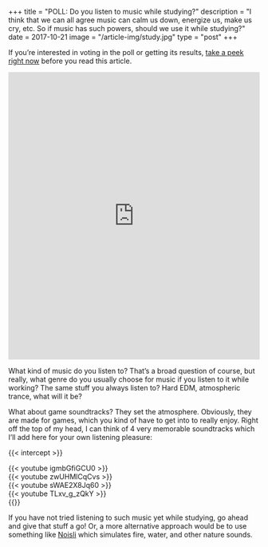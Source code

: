 +++
title = "POLL: Do you listen to music while studying?"
description = "I think that we can all agree music can calm us down, energize us, make us cry, etc. So if music has such powers, should we use it while studying?"
date = 2017-10-21
image = "/article-img/study.jpg"
type = "post"
+++

If you’re interested in voting in the poll or getting its results, [take a peek right now](http://www.strawpoll.me/14197989) before you read this article.

<iframe src="http://www.strawpoll.me/embed_1/14197989" crossorign=anonymous class="straw-poll center" style="width:100%;height:36rem;border:0;">. . . . .</iframe>

What kind of music do you listen to? That’s a broad question of course, but really, what genre do you usually choose for music if you listen to it while working? The same stuff you always listen to? Hard EDM, atmospheric trance, what will it be?

What about game soundtracks? They set the atmosphere. Obviously, they are made for games, which you kind of have to get into to really enjoy. Right off the top of my head, I can think of 4 very memorable soundtracks which I’ll add here for your own listening pleasure:

{{< intercept >}}
  <div class="row">
    <div class="col">
      {{< youtube igmbGfiGCU0 >}}
    </div>
    <div class="col">
      {{< youtube zwUHMlCqCvs >}}
    </div>
  </div>
  <div class="row">
    <div class="col">
      {{< youtube sWAE2X8Jq60 >}}
    </div>
    <div class="col">
      {{< youtube TLxv_g_zQkY >}}
    </div>
  </div>
{{</ intercept >}}

If you have not tried listening to such music yet while studying, go ahead and give that stuff a go! Or, a more alternative approach would be to use something like [Noisli](https://noisli.com) which simulates fire, water, and other nature sounds.
